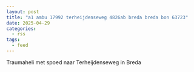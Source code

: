 ```yaml
---
layout: post
title: "a1 ambu 17992 terheijdenseweg 4826ab breda breda bon 63723"
date: 2025-04-29
categories: 
  - rss
tags: 
  - feed
---
```


Traumaheli met spoed naar Terheijdenseweg in Breda
